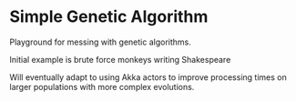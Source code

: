 Simple Genetic Algorithm
=========================

Playground for messing with genetic algorithms.

Initial example is brute force monkeys writing Shakespeare

Will eventually adapt to using Akka actors to improve processing times on larger populations with more complex evolutions.

